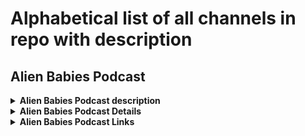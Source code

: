 # Alphabetical list of all channels in repo with description

## Alien Babies Podcast

<details>
<summary><strong>Alien Babies Podcast description</strong></summary>

- Alien Babies Podcast is for the alien babies that like UFOs, ghosts, paranormal experiences, comedy & being an entrepreneur. Like the Joe Rogan Experience minus the politics & more UFOs. We also talk about following your dreams and unplugging from the 9-5 matrix. There is also a LIVE version of this podcast where I interview people about their UFO, ghost, and paranormal experiences in an open minded setting.
- We're all about welcoming people that have had incredible experiences. It's a place to be heard and not judged about the unbelievable things we have seen. Often times when you tell people your stories, they look at you like you're crazy. This podcast gives people a voice and a platform to tell their stories and not feel bad about it.
- Wanna be on the podcast?
  - AlienBabiesPodcast@gmail.com
- LISTEN
  - Spotify https://open.spotify.com/show/2D9g6MHUvg2XQH6dd3qhVO?si=kadkXCy-QKWupo8tgiuayQ
  - www.AlienBabiesPodcast.com
- LIKE
  - Facebook.com/AlienBabiesPodcast
- MERCH
  - www.OutHouseAlien.com
</details>

<details>
<summary><strong>Alien Babies Podcast Details</strong></summary>

- Location:	United States
</details>

<details>
<summary><strong>Alien Babies Podcast Links</strong></summary>
  - Links
    - [Spotify](https://open.spotify.com/show/2D9g6MHUvg2XQH6dd3qhVO?si=hb_qyQhASW-uZMQgVD5iRg)
    - [Merch & Alien TV](https://www.outhousealien.com/)
    - [Alien Ad Agency](https://www.inhousealien.com/)
    - [Twitch](https://www.twitch.tv/hiarthuralien)
    - [Instagram](https://www.instagram.com/ArthurAlien/)
    - AlienBabiesPodcast.com
    - [Facebook](https://www.facebook.com/AlienBabiesPodcast)
</details>
